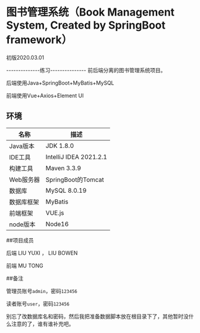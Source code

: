 # 图书管理系统（Book Management System, Created by SpringBoot framework）

初版2020.03.01

--------------练习---------------
前后端分离的图书管理系统项目。

后端使用Java+SpringBoot+MyBatis+MySQL

前端使用Vue+Axios+Element UI



## 环境

| 名称      | 描述                                     |
| --------- | ---------------------------------------- |
| Java版本  | JDK 1.8.0                                |
| IDE工具   | IntelliJ IDEA 2021.2.1 |
| 构建工具  | Maven 3.3.9                              |
| Web服务器 | SpringBoot的Tomcat                   |
| 数据库    | MySQL 8.0.19                                |
| 数据库框架    | MyBatis                                |
| 前端框架    | VUE.js                                |
| node版本    | Node16                                |

##项目成员

后端 LIU YUXI ， LIU BOWEN
    
前端 MU TONG

##备注

管理员账号`admin`，密码`123456`

读者账号`user`，密码`123456`

别忘了改数据库名和密码，然后我把准备数据脚本放在根目录下了，其他暂时没什么注意的了，谁有谁补充吧。






